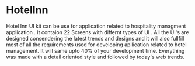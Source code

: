 # HotelInn
Hotel Inn UI kit can be  use for application related to hospitality managment application .
It contaion 22 Screens with differnt types of UI .
All the UI's are designed consendering the latest trends and designs and it will also fullfill most of all the requirements used for developing apllication related to hotel management.
It will same upto 40% of your development time.
Everything was made with a detail oriented style and followed by today's web trends.
